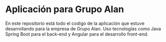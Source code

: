 # Aplicación para Grupo Alan

En este repositorio está todo el codigo de la aplicación que estuve desarrollando para la empresa de Grupo Alan. Uso tecnologías como Java Spring Boot para el back-end y Angular para el desarrollo front-end.
